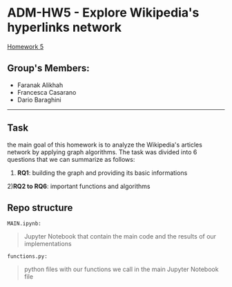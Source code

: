 # ADM-HW5 - Explore Wikipedia's hyperlinks network
[Homework 5](https://github.com/CriMenghini/ADM/tree/master/2020/Homework_5)

## Group's Members:
* Faranak Alikhah
* Francesca Casarano
* Dario Baraghini 
- - - - 
## Task
the main goal of this homework is to analyze the Wikipedia's articles network by applying graph algorithms.
The task was divided into 6 questions that we can summarize as follows:
1) __RQ1__: building the graph and providing its basic informations

2)__RQ2 to RQ6__: important functions and algorithms

## Repo structure
` MAIN.ipynb: `
> Jupyter Notebook that contain the main code and the results of our implementations

` functions.py: `
> python files with our functions we call in the main Jupyter Notebook file
